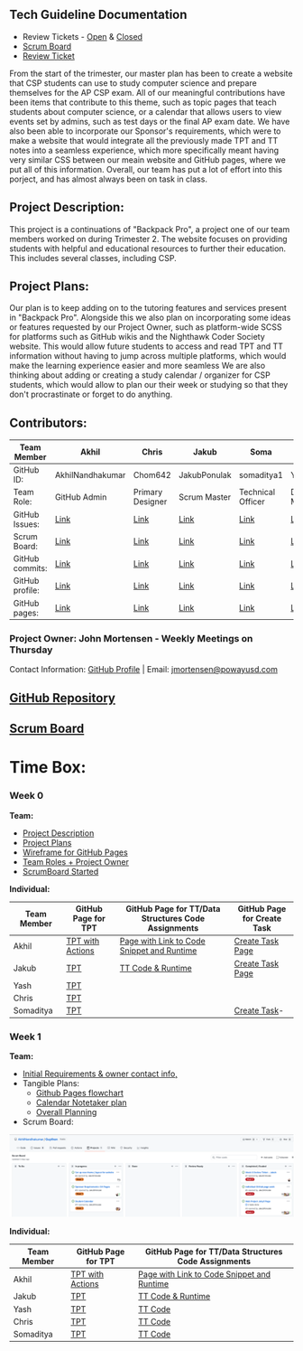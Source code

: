 ## Tech Guideline Documentation
- Review Tickets - [Open](https://github.com/AkhilNandhakumar/Guython/issues) & [Closed](https://github.com/AkhilNandhakumar/Guython/issues?q=is%3Aissue+is%3Aclosed)
- [Scrum Board](https://github.com/AkhilNandhakumar/Guython/projects/1)
- [Review Ticket](https://github.com/AkhilNandhakumar/Guython/issues/57)

From the start of the trimester, our master plan has been to create a website that CSP students can use to study computer science and prepare themselves for the AP CSP exam. All of our meaningful contributions have been items that contribute to this theme, such as topic pages that teach students about computer science, or a calendar that allows users to view events set by admins, such as test days or the final AP exam date. We have also been able to incorporate our Sponsor's requirements, which were to make a website that would integrate all the previously made TPT and TT notes into a seamless experience, which more specifically meant having very similar CSS between our meain website and GitHub pages, where we put all of this information. Overall, our team has put a lot of effort into this porject, and has almost always been on task in class.

## Project Description: 
This project is a continuations of "Backpack Pro", a project one of our team members worked on during Trimester 2. The website focuses on providing students with helpful and educational resources to further their education. This includes several classes, including CSP. 

## Project Plans: 
Our plan is to keep adding on to the tutoring features and services present in "Backpack Pro". Alongside this we also plan on incorporating some ideas or features requested by our Project Owner, such as platform-wide SCSS for platforms such as GitHub wikis and the Nighthawk Coder Society website. This would allow future students to access and read TPT and TT information without having to jump across multiple platforms, which would make the learning experience easier and more seamless We are also thinking about adding or creating a study calendar / organizer for CSP students, which would allow to plan our their week or studying so that they don't procrastinate or forget to do anything.

## Contributors:

Team Member | Akhil | Chris | Jakub | Soma | Yash 
| --- | --- | --- | --- | --- | --- 
GitHub ID: | AkhilNandhakumar| Chom642 | JakubPonulak | somaditya1 | YashShah138 | 
Team Role: | GitHub Admin | Primary Designer | Scrum Master | Technical Officer | Deployment Manager | 
GitHub Issues: | [Link](https://github.com/JakubPonulak/5_hackers/issues/assigned/hamzahakak) | [Link](https://github.com/AkhilNandhakumar/Guython/issues/assigned/Chom642) | [Link](https://github.com/AkhilNandhakumar/Guython/issues/assigned/JakubPonulak) | [Link](https://github.com/JakubPonulak/5_hackers/issues/assigned/SreejaVad) | [Link](https://github.com/AkhilNandhakumar/Guython/issues/assigned/YashShah138) 
Scrum Board: | [Link](https://github.com/JakubPonulak/5_hackers/projects/1?card_filter_query=assignee%3Ahamzahakak)| [Link](https://github.com/AkhilNandhakumar/Guython/projects/1?card_filter_query=assignee%3Achom642) | [Link](https://github.com/AkhilNandhakumar/Guython/projects/1?card_filter_query=assignee%3AJakubPonulak) | [Link](https://github.com/JakubPonulak/5_hackers/projects/1?card_filter_query=assignee%3ASreejaVad) | [Link](https://github.com/AkhilNandhakumar/Guython/projects/1?card_filter_query=assignee%3Ayashshah138) 
GitHub commits: | [Link](https://github.com/JakubPonulak/5_hackers/commits?author=hamzahakak) | [Link](https://github.com/AkhilNandhakumar/Guython/commits?author=Chom642) | [Link](https://github.com/AkhilNandhakumar/Guython/commits?author=JakubPonulak) | [Link](https://github.com/JakubPonulak/5_hackers/commits?author=SreejaVad) | [Link](https://github.com/AkhilNandhakumar/Guython/commits?author=YashShah138) 
GitHub profile: | [Link](https://github.com/AkhilNandhakumar) | [Link](https://github.com/Chom642) | [Link](https://github.com/JakubPonulak) | [Link](https://github.com/somaditya1) | [Link](https://github.com/YashShah138) 
GitHub pages: | [Link]() | [Link]() | [Link](https://jakubponulak.github.io/DataStructures/) | [Link]() | [Link]() 

### Project Owner: John Mortensen - Weekly Meetings on Thursday
Contact Information: [GitHub Profile](https://github.com/jm1021) | Email: jmortensen@powayusd.com

## [GitHub Repository](https://github.com/AkhilNandhakumar/Guython) 
## [Scrum Board](https://github.com/AkhilNandhakumar/Guython/projects/1) 

# Time Box: 

### Week 0

**Team:**
- [Project Description](https://github.com/AkhilNandhakumar/Guython#project-description)
- [Project Plans](https://github.com/AkhilNandhakumar/Guython#project-plans)
- [Wireframe for GitHub Pages](https://docs.google.com/drawings/d/1mogokqAFAM5HKk9fLhzz1qdr9THwx2xbRpUxEg_czEs/edit?usp=sharing)
- [Team Roles + Project Owner](https://github.com/AkhilNandhakumar/Guython#contributors)
- [ScrumBoard Started](https://github.com/AkhilNandhakumar/Guython/projects/1)

**Individual:**

Team Member | GitHub Page for TPT  | GitHub Page for TT/Data Structures Code Assignments | GitHub Page for Create Task 
| --- | --- | --- | --- 
Akhil | [TPT with Actions](https://akhilnandhakumar.github.io/Akhil-Data-Structures/tpt) | [Page with Link to Code Snippet and Runtime](https://akhilnandhakumar.github.io/Akhil-Data-Structures/tt) | [Create Task Page](https://akhilnandhakumar.github.io/Akhil-Data-Structures/ct)
Jakub | [TPT](https://jakubponulak.github.io/DataStructures/study) | [TT Code & Runtime](https://jakubponulak.github.io/DataStructures/project_doc) | [Create Task Page](https://jakubponulak.github.io/DataStructures/ct_doc)
Yash | [TPT](https://yashshah138.github.io/Data_Structures1/study) |  | 
Chris | [TPT](https://chom642.github.io/Data_Structures/) |  | 
Somaditya |[TPT](https://somaditya1.github.io/Data-Structures-1-Soma/)  |  | [Create Task](https://github.com/aaditgupta21/silverscreen/wiki/Create-Task-Final-Week-10)-

### Week 1

**Team:**
- [Initial Requirements & owner contact info,]()
- Tangible Plans:
  - [Github Pages flowchart](https://docs.google.com/drawings/d/1mogokqAFAM5HKk9fLhzz1qdr9THwx2xbRpUxEg_czEs/edit?usp=sharing)
  - [Calendar Notetaker plan](https://docs.google.com/drawings/d/1zjt5Qdw6l88m8sk59pMLM-W7xGrRt5vsgfnX6R5dAaE/edit?usp=sharing)
  - [Overall Planning](https://github.com/AkhilNandhakumar/Guython#project-plans)
- Scrum Board:
<img src="https://github.com/AkhilNandhakumar/Guython/blob/main/static/scrumboardW1.png">

**Individual:**

Team Member | GitHub Page for TPT  | GitHub Page for TT/Data Structures Code Assignments 
| --- | --- | --- 
Akhil | [TPT with Actions](https://akhilnandhakumar.github.io/Akhil-Data-Structures/tpt) | [Page with Link to Code Snippet and Runtime](https://akhilnandhakumar.github.io/Akhil-Data-Structures/tt)
Jakub | [TPT](https://jakubponulak.github.io/DataStructures/study) | [TT Code & Runtime](https://jakubponulak.github.io/DataStructures/project_doc) 
Yash | [TPT](https://yashshah138.github.io/Data_Structures1/study) |  [TT Code]()
Chris | [TPT](https://chom642.github.io/Data_Structures/) |  [TT Code]()
Somaditya |[TPT](https://somaditya1.github.io/Data-Structures-1-Soma/)  | [TT Code]()  
